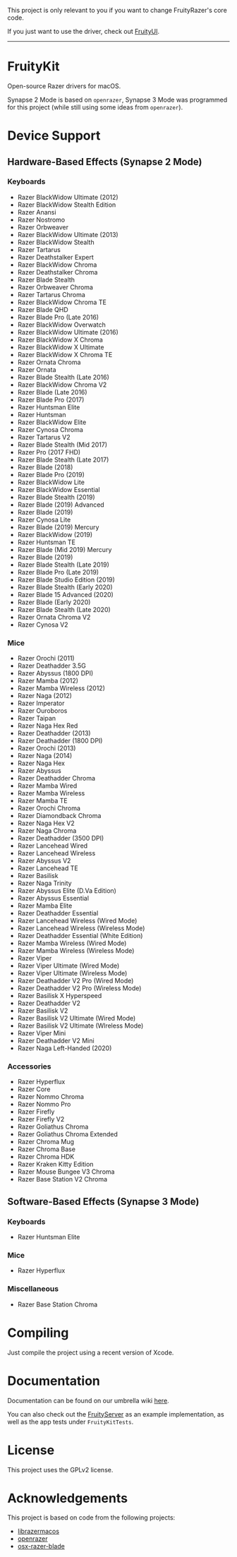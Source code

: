 This project is only relevant to you if you want to change FruityRazer's core code.

If you just want to use the driver, check out [FruityUI](https://github.com/FruityRazer/FruityUI).

---

# FruityKit

Open-source Razer drivers for macOS.

Synapse 2 Mode is based on `openrazer`, Synapse 3 Mode was programmed for this project (while still using some ideas from `openrazer`).

# Device Support

## Hardware-Based Effects (Synapse 2 Mode)

### Keyboards

 - Razer BlackWidow Ultimate (2012)
 - Razer BlackWidow Stealth Edition
 - Razer Anansi
 - Razer Nostromo
 - Razer Orbweaver
 - Razer BlackWidow Ultimate (2013)
 - Razer BlackWidow Stealth
 - Razer Tartarus
 - Razer Deathstalker Expert
 - Razer BlackWidow Chroma
 - Razer Deathstalker Chroma
 - Razer Blade Stealth
 - Razer Orbweaver Chroma
 - Razer Tartarus Chroma
 - Razer BlackWidow Chroma TE
 - Razer Blade QHD
 - Razer Blade Pro (Late 2016)
 - Razer BlackWidow Overwatch
 - Razer BlackWidow Ultimate (2016)
 - Razer BlackWidow X Chroma
 - Razer BlackWidow X Ultimate
 - Razer BlackWidow X Chroma TE
 - Razer Ornata Chroma
 - Razer Ornata
 - Razer Blade Stealth (Late 2016)
 - Razer BlackWidow Chroma V2
 - Razer Blade (Late 2016)
 - Razer Blade Pro (2017)
 - Razer Huntsman Elite
 - Razer Huntsman
 - Razer BlackWidow Elite
 - Razer Cynosa Chroma
 - Razer Tartarus V2
 - Razer Blade Stealth (Mid 2017)
 - Razer Pro (2017 FHD)
 - Razer Blade Stealth (Late 2017)
 - Razer Blade (2018)
 - Razer Blade Pro (2019)
 - Razer BlackWidow Lite
 - Razer BlackWidow Essential
 - Razer Blade Stealth (2019)
 - Razer Blade (2019) Advanced
 - Razer Blade (2019)
 - Razer Cynosa Lite
 - Razer Blade (2019) Mercury
 - Razer BlackWidow (2019)
 - Razer Huntsman TE
 - Razer Blade (Mid 2019) Mercury
 - Razer Blade (2019)
 - Razer Blade Stealth (Late 2019)
 - Razer Blade Pro (Late 2019)
 - Razer Blade Studio Edition (2019)
 - Razer Blade Stealth (Early 2020)
 - Razer Blade 15 Advanced (2020)
 - Razer Blade (Early 2020)
 - Razer Blade Stealth (Late 2020)
 - Razer Ornata Chroma V2
 - Razer Cynosa V2
 
### Mice

 - Razer Orochi (2011)
 - Razer Deathadder 3.5G
 - Razer Abyssus (1800 DPI)
 - Razer Mamba (2012)
 - Razer Mamba Wireless (2012)
 - Razer Naga (2012)
 - Razer Imperator
 - Razer Ouroboros
 - Razer Taipan
 - Razer Naga Hex Red
 - Razer Deathadder (2013)
 - Razer Deathadder (1800 DPI)
 - Razer Orochi (2013)
 - Razer Naga (2014)
 - Razer Naga Hex
 - Razer Abyssus
 - Razer Deathadder Chroma
 - Razer Mamba Wired
 - Razer Mamba Wireless
 - Razer Mamba TE
 - Razer Orochi Chroma
 - Razer Diamondback Chroma
 - Razer Naga Hex V2
 - Razer Naga Chroma
 - Razer Deathadder (3500 DPI)
 - Razer Lancehead Wired
 - Razer Lancehead Wireless
 - Razer Abyssus V2
 - Razer Lancehead TE
 - Razer Basilisk
 - Razer Naga Trinity
 - Razer Abyssus Elite (D.Va Edition)
 - Razer Abyssus Essential
 - Razer Mamba Elite
 - Razer Deathadder Essential
 - Razer Lancehead Wireless (Wired Mode)
 - Razer Lancehead Wireless (Wireless Mode)
 - Razer Deathadder Essential (White Edition)
 - Razer Mamba Wireless (Wired Mode)
 - Razer Mamba Wireless (Wireless Mode)
 - Razer Viper
 - Razer Viper Ultimate (Wired Mode)
 - Razer Viper Ultimate (Wireless Mode)
 - Razer Deathadder V2 Pro (Wired Mode)
 - Razer Deathadder V2 Pro (Wireless Mode)
 - Razer Basilisk X Hyperspeed
 - Razer Deathadder V2
 - Razer Basilisk V2
 - Razer Basilisk V2 Ultimate (Wired Mode)
 - Razer Basilisk V2 Ultimate (Wlreless Mode)
 - Razer Viper Mini
 - Razer Deathadder V2 Mini
 - Razer Naga Left-Handed (2020)
 
 ### Accessories
 
 - Razer Hyperflux
 - Razer Core
 - Razer Nommo Chroma
 - Razer Nommo Pro
 - Razer Firefly
 - Razer Firefly V2
 - Razer Goliathus Chroma
 - Razer Goliathus Chroma Extended
 - Razer Chroma Mug
 - Razer Chroma Base
 - Razer Chroma HDK
 - Razer Kraken Kitty Edition
 - Razer Mouse Bungee V3 Chroma
 - Razer Base Station V2 Chroma

## Software-Based Effects (Synapse 3 Mode)

### Keyboards

 - Razer Huntsman Elite

### Mice

 - Razer Hyperflux

### Miscellaneous

 - Razer Base Station Chroma

# Compiling

Just compile the project using a recent version of Xcode.

# Documentation

Documentation can be found on our umbrella wiki [here](https://github.com/FruityRazer/FruityRazer/wiki).

You can also check out the [FruityServer](https://github.com/FruityRazer/FruityServer) as an example implementation, as well as the app tests under `FruityKitTests`.

# License

This project uses the GPLv2 license.

# Acknowledgements

This project is based on code from the following projects:

 - [librazermacos](https://github.com/1kc/librazermacos)
 - [openrazer](https://github.com/openrazer/openrazer)
 - [osx-razer-blade](https://github.com/kprinssu/osx-razer-blade)
